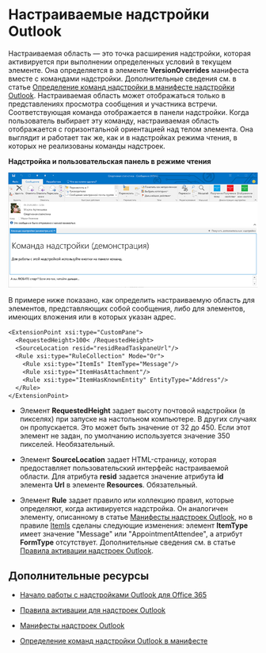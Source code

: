 
# Настраиваемые надстройки Outlook

Настраиваемая область — это точка расширения надстройки, которая активируется при выполнении определенных условий в текущем элементе. Она определяется в элементе **VersionOverrides** манифеста вместе с командами надстройки. Дополнительные сведения см. в статье [Определение команд надстройки в манифесте надстройки Outlook](../outlook/manifests/define-add-in-commands.md). Настраиваемая область может отображаться только в представлениях просмотра сообщения и участника встречи. Соответствующая команда отображается в панели надстройки. Когда пользователь выбирает эту команду, настраиваемая область отображается с горизонтальной ориентацией над телом элемента. Она выглядит и работает так же, как и в надстройках режима чтения, в которых не реализованы команды надстроек.

**Надстройка и пользовательская панель в режиме чтения**

![Пользовательская панель в форме просмотра сообщения.](../../images/c585ab0a-6c33-42d0-a20f-5deb8b54f480.png)

В примере ниже показано, как определить настраиваемую область для элементов, представляющих собой сообщения, либо для элементов, имеющих вложения или в которых указан адрес. 



```
<ExtensionPoint xsi:type="CustomPane">
  <RequestedHeight>100< /RequestedHeight> 
  <SourceLocation resid="residReadTaskpaneUrl"/>
  <Rule xsi:type="RuleCollection" Mode="Or">
    <Rule xsi:type="ItemIs" ItemType="Message"/>
    <Rule xsi:type="ItemHasAttachment"/>
    <Rule xsi:type="ItemHasKnownEntity" EntityType="Address"/>
  </Rule>
</ExtensionPoint>
```



-  Элемент **RequestedHeight** задает высоту почтовой надстройки (в пикселях) при запуске на настольном компьютере. В других случаях он пропускается. Это может быть значение от 32 до 450. Если этот элемент не задан, по умолчанию используется значение 350 пикселей. Необязательный.
    
-  Элемент **SourceLocation** задает HTML-страницу, которая предоставляет пользовательский интерфейс настраиваемой области. Для атрибута **resid** задается значение атрибута **id** элемента **Url** в элементе **Resources**. Обязательный.
    
-  Элемент **Rule** задает правило или коллекцию правил, которые определяют, когда активируется надстройка. Он аналогичен элементу, описанному в статье [Манифесты надстроек Outlook](../outlook/manifests/manifests.md), но в правиле [ItemIs](http://msdn.microsoft.com/en-us/library/f7dac4a3-1574-9671-1eda-47f092390669%28Office.15%29.aspx) сделаны следующие изменения: элемент **ItemType** имеет значение "Message" или "AppointmentAttendee", а атрибут **FormType** отсутствует. Дополнительные сведения см. в статье [Правила активации надстроек Outlook](../outlook/manifests/activation-rules.md).
    

## Дополнительные ресурсы



- [Начало работы с надстройками Outlook для Office 365](https://dev.outlook.com/MailAppsGettingStarted)
    
- [Правила активации для надстроек Outlook](../outlook/manifests/activation-rules.md)
    
- [Манифесты надстроек Outlook](../outlook/manifests/manifests.md)
    
- [Определение команд надстройки Outlook в манифесте](../outlook/manifests/define-add-in-commands.md)
    
